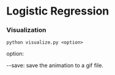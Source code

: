 # Logistic Regression

### Visualization

`python visualize.py <option>`

option:

  --save: save the animation to a gif file.
